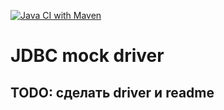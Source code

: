 [![Java CI with Maven](https://github.com/V31R/jdbc-mock-driver/actions/workflows/maven.yml/badge.svg)](https://github.com/V31R/jdbc-mock-driver/actions/workflows/maven.yml)

# JDBC mock driver

## TODO: сделать driver и readme

